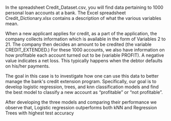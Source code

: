 In the spreadsheet Credit_Dataset.csv, you will find data pertaining to 1000 personal loan accounts at a bank. The Excel spreadsheet Credit_Dictionary.xlsx contains a description of what the various variables mean.

When a new applicant applies for credit, as a part of the application, the company collects information which is available in the form of Variables 2 to 21. The company then decides an amount to be credited (the variable CREDIT_EXTENDED.) For these 1000 accounts, we also have information on how profitable each account turned out to be (variable PROFIT). A negative value indicates a net loss. This typically happens when the debtor defaults on his/her payments.

The goal in this case is to investigate how one can use this data to better manage the bank's credit extension program. Specifically, our goal is to develop logistic regression, trees, and knn classification models and find the best model to classify a new account as “profitable” or “not profitable”.

After developing the three models and comparing their performance we observe that, Logistic regression outperforms both kNN and Regression Trees with highest test accuracy

